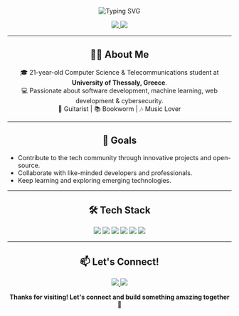 
<!-- Banner -->
<p align="center">
  <img src="https://readme-typing-svg.demolab.com?font=Fira+Code&size=32&pause=1000&color=0099ff&center=true&vCenter=true&width=700&height=60&lines=Hi+there%2C+I'm+Yannis+Derventzis+%F0%9F%91%8B;Welcome+to+my+GitHub+profile!" alt="Typing SVG" />
</p>

<p align="center">
  <a href="https://www.linkedin.com/in/iderventzis/" target="_blank">
    <img src="https://img.shields.io/badge/LinkedIn-0077B5?style=for-the-badge&logo=linkedin&logoColor=white" />
  </a>
  <a href="https://www.instagram.com/yand3r._/" target="_blank">
    <img src="https://img.shields.io/badge/Instagram-E4405F?style=for-the-badge&logo=instagram&logoColor=white" />
  </a>
</p>

---

<h2 align="center">👨‍💻 About Me</h2>

<p align="center">
  🎓 21-year-old Computer Science & Telecommunications student at <b>University of Thessaly, Greece</b>.<br>
  💻 Passionate about software development, machine learning, web development & cybersecurity.<br>
  🎸 Guitarist | 📚 Bookworm | 🎶 Music Lover
</p>

---

<h2 align="center">🚀 Goals</h2>

<p align="center">
  <ul>
    <li>Contribute to the tech community through innovative projects and open-source.</li>
    <li>Collaborate with like-minded developers and professionals.</li>
    <li>Keep learning and exploring emerging technologies.</li>
  </ul>
</p>

---

<h2 align="center">🛠️ Tech Stack</h2>

<p align="center">
  <img src="https://img.shields.io/badge/Java-007396?style=for-the-badge&logo=java&logoColor=white"/>
  <img src="https://img.shields.io/badge/Python-3776AB?style=for-the-badge&logo=python&logoColor=white"/>
  <img src="https://img.shields.io/badge/HTML5-E34F26?style=for-the-badge&logo=html5&logoColor=white"/>
  <img src="https://img.shields.io/badge/CSS3-1572B6?style=for-the-badge&logo=css3&logoColor=white"/>
  <img src="https://img.shields.io/badge/JavaScript-F7DF1E?style=for-the-badge&logo=javascript&logoColor=black"/>
  <img src="https://img.shields.io/badge/Git-F05032?style=for-the-badge&logo=git&logoColor=white"/>
</p>

---

<h2 align="center">📫 Let's Connect!</h2>

<p align="center">
  <a href="https://www.linkedin.com/in/iderventzis/" target="_blank">
    <img src="https://img.shields.io/badge/LinkedIn-0077B5?style=for-the-badge&logo=linkedin&logoColor=white" />
  </a>
  <a href="https://www.instagram.com/yand3r._/" target="_blank">
    <img src="https://img.shields.io/badge/Instagram-E4405F?style=for-the-badge&logo=instagram&logoColor=white" />
  </a>
</p>

<p align="center">
  <b>Thanks for visiting! Let's connect and build something amazing together 🚀</b>
</p>
